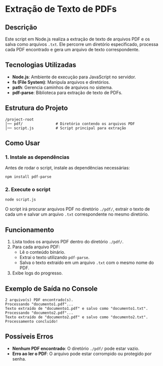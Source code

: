 # Extração de Texto de PDFs

## Descrição
Este script em Node.js realiza a extração de texto de arquivos PDF e os salva como arquivos `.txt`. Ele percorre um diretório especificado, processa cada PDF encontrado e gera um arquivo de texto correspondente.

## Tecnologias Utilizadas
- **Node.js**: Ambiente de execução para JavaScript no servidor.
- **fs (File System)**: Manipula arquivos e diretórios.
- **path**: Gerencia caminhos de arquivos no sistema.
- **pdf-parse**: Biblioteca para extração de texto de PDFs.

## Estrutura do Projeto
```
/project-root
│── pdf/               # Diretório contendo os arquivos PDF
│── script.js          # Script principal para extração
```

## Como Usar
### 1. Instale as dependências
Antes de rodar o script, instale as dependências necessárias:
```sh
npm install pdf-parse
```

### 2. Execute o script
```sh
node script.js
```

O script irá procurar arquivos PDF no diretório `./pdf/`, extrair o texto de cada um e salvar um arquivo `.txt` correspondente no mesmo diretório.

## Funcionamento
1. Lista todos os arquivos PDF dentro do diretório `./pdf/`.
2. Para cada arquivo PDF:
   - Lê o conteúdo binário.
   - Extrai o texto utilizando `pdf-parse`.
   - Salva o texto extraído em um arquivo `.txt` com o mesmo nome do PDF.
3. Exibe logs do progresso.

## Exemplo de Saída no Console
```
2 arquivo(s) PDF encontrado(s).
Processando "documento1.pdf"...
Texto extraído de "documento1.pdf" e salvo como "documento1.txt".
Processando "documento2.pdf"...
Texto extraído de "documento2.pdf" e salvo como "documento2.txt".
Processamento concluído!
```

## Possíveis Erros
- **Nenhum PDF encontrado**: O diretório `./pdf/` pode estar vazio.
- **Erro ao ler o PDF**: O arquivo pode estar corrompido ou protegido por senha.

